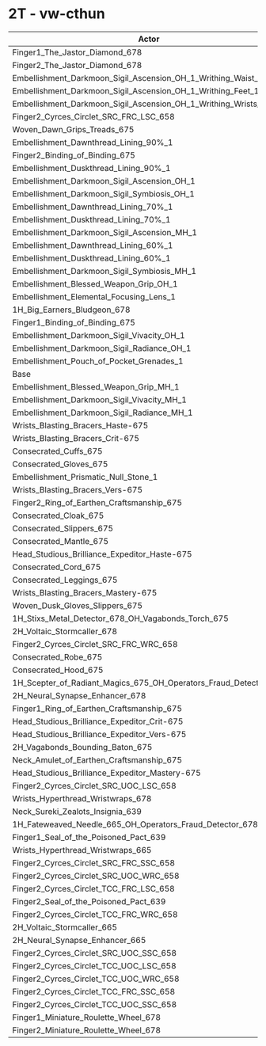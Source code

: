 # 2T - vw-cthun
| Actor | DPS | Increase |
|---|:---:|:---:|
|Finger1_The_Jastor_Diamond_678|3224499|1.91%|
|Finger2_The_Jastor_Diamond_678|3220724|1.80%|
|Embellishment_Darkmoon_Sigil_Ascension_OH_1_Writhing_Waist_1|3207208|1.37%|
|Embellishment_Darkmoon_Sigil_Ascension_OH_1_Writhing_Feet_1|3207057|1.36%|
|Embellishment_Darkmoon_Sigil_Ascension_OH_1_Writhing_Wrists_1|3206614|1.35%|
|Finger2_Cyrces_Circlet_SRC_FRC_LSC_658|3203769|1.26%|
|Woven_Dawn_Grips_Treads_675|3190499|0.84%|
|Embellishment_Dawnthread_Lining_90%_1|3186618|0.72%|
|Finger2_Binding_of_Binding_675|3185619|0.69%|
|Embellishment_Duskthread_Lining_90%_1|3185448|0.68%|
|Embellishment_Darkmoon_Sigil_Ascension_OH_1|3183178|0.61%|
|Embellishment_Darkmoon_Sigil_Symbiosis_OH_1|3181549|0.56%|
|Embellishment_Dawnthread_Lining_70%_1|3180840|0.53%|
|Embellishment_Duskthread_Lining_70%_1|3178585|0.46%|
|Embellishment_Darkmoon_Sigil_Ascension_MH_1|3175410|0.36%|
|Embellishment_Dawnthread_Lining_60%_1|3175171|0.36%|
|Embellishment_Duskthread_Lining_60%_1|3173473|0.30%|
|Embellishment_Darkmoon_Sigil_Symbiosis_MH_1|3171745|0.25%|
|Embellishment_Blessed_Weapon_Grip_OH_1|3170860|0.22%|
|Embellishment_Elemental_Focusing_Lens_1|3170354|0.20%|
|1H_Big_Earners_Bludgeon_678|3170263|0.20%|
|Finger1_Binding_of_Binding_675|3168960|0.16%|
|Embellishment_Darkmoon_Sigil_Vivacity_OH_1|3168210|0.14%|
|Embellishment_Darkmoon_Sigil_Radiance_OH_1|3166482|0.08%|
|Embellishment_Pouch_of_Pocket_Grenades_1|3166338|0.08%|
|Base|3163923|0.00%|
|Embellishment_Blessed_Weapon_Grip_MH_1|3162410|-0.05%|
|Embellishment_Darkmoon_Sigil_Vivacity_MH_1|3161625|-0.07%|
|Embellishment_Darkmoon_Sigil_Radiance_MH_1|3161598|-0.07%|
|Wrists_Blasting_Bracers_Haste-675|3160443|-0.11%|
|Wrists_Blasting_Bracers_Crit-675|3160000|-0.12%|
|Consecrated_Cuffs_675|3159987|-0.12%|
|Consecrated_Gloves_675|3159639|-0.14%|
|Embellishment_Prismatic_Null_Stone_1|3159212|-0.15%|
|Wrists_Blasting_Bracers_Vers-675|3158255|-0.18%|
|Finger2_Ring_of_Earthen_Craftsmanship_675|3158203|-0.18%|
|Consecrated_Cloak_675|3157531|-0.20%|
|Consecrated_Slippers_675|3157417|-0.21%|
|Consecrated_Mantle_675|3157330|-0.21%|
|Head_Studious_Brilliance_Expeditor_Haste-675|3157228|-0.21%|
|Consecrated_Cord_675|3156874|-0.22%|
|Consecrated_Leggings_675|3156501|-0.23%|
|Wrists_Blasting_Bracers_Mastery-675|3156091|-0.25%|
|Woven_Dusk_Gloves_Slippers_675|3155647|-0.26%|
|1H_Stixs_Metal_Detector_678_OH_Vagabonds_Torch_675|3155233|-0.27%|
|2H_Voltaic_Stormcaller_678|3154001|-0.31%|
|Finger2_Cyrces_Circlet_SRC_FRC_WRC_658|3153441|-0.33%|
|Consecrated_Robe_675|3152832|-0.35%|
|Consecrated_Hood_675|3152338|-0.37%|
|1H_Scepter_of_Radiant_Magics_675_OH_Operators_Fraud_Detector_678|3148375|-0.49%|
|2H_Neural_Synapse_Enhancer_678|3145184|-0.59%|
|Finger1_Ring_of_Earthen_Craftsmanship_675|3144186|-0.62%|
|Head_Studious_Brilliance_Expeditor_Crit-675|3143400|-0.65%|
|Head_Studious_Brilliance_Expeditor_Vers-675|3140589|-0.74%|
|2H_Vagabonds_Bounding_Baton_675|3140355|-0.74%|
|Neck_Amulet_of_Earthen_Craftsmanship_675|3138051|-0.82%|
|Head_Studious_Brilliance_Expeditor_Mastery-675|3133312|-0.97%|
|Finger2_Cyrces_Circlet_SRC_UOC_LSC_658|3130983|-1.04%|
|Wrists_Hyperthread_Wristwraps_678|3116288|-1.51%|
|Neck_Sureki_Zealots_Insignia_639|3109473|-1.72%|
|1H_Fateweaved_Needle_665_OH_Operators_Fraud_Detector_678|3107026|-1.80%|
|Finger1_Seal_of_the_Poisoned_Pact_639|3106498|-1.81%|
|Wrists_Hyperthread_Wristwraps_665|3104145|-1.89%|
|Finger2_Cyrces_Circlet_SRC_FRC_SSC_658|3096295|-2.14%|
|Finger2_Cyrces_Circlet_SRC_UOC_WRC_658|3093463|-2.23%|
|Finger2_Cyrces_Circlet_TCC_FRC_LSC_658|3090832|-2.31%|
|Finger2_Seal_of_the_Poisoned_Pact_639|3089499|-2.35%|
|Finger2_Cyrces_Circlet_TCC_FRC_WRC_658|3083353|-2.55%|
|2H_Voltaic_Stormcaller_665|3058734|-3.32%|
|2H_Neural_Synapse_Enhancer_665|3051130|-3.56%|
|Finger2_Cyrces_Circlet_SRC_UOC_SSC_658|3046202|-3.72%|
|Finger2_Cyrces_Circlet_TCC_UOC_LSC_658|3041055|-3.88%|
|Finger2_Cyrces_Circlet_TCC_UOC_WRC_658|3038874|-3.95%|
|Finger2_Cyrces_Circlet_TCC_FRC_SSC_658|3027546|-4.31%|
|Finger2_Cyrces_Circlet_TCC_UOC_SSC_658|2990605|-5.48%|
|Finger1_Miniature_Roulette_Wheel_678|2862878|-9.51%|
|Finger2_Miniature_Roulette_Wheel_678|2855158|-9.76%|
